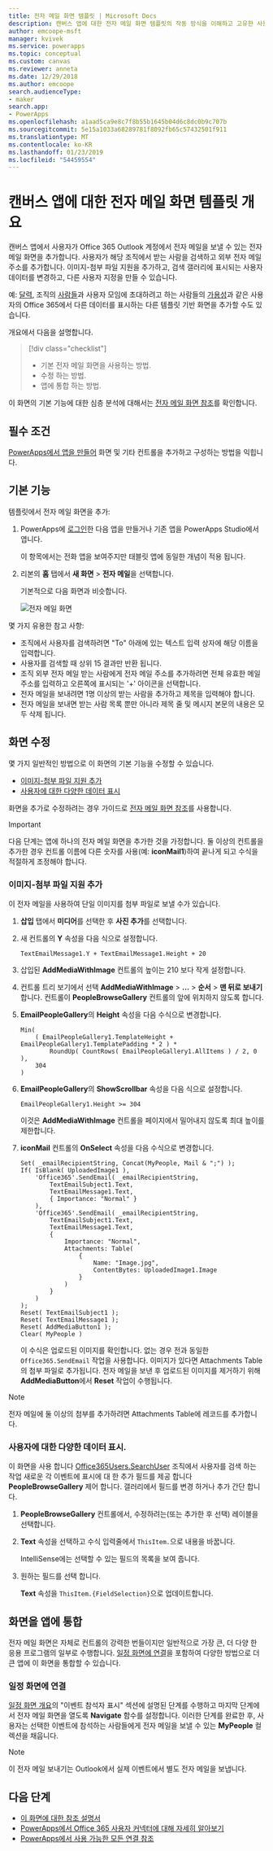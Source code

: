 ```yaml
---
title: 전자 메일 화면 템플릿 | Microsoft Docs
description: 캔버스 앱에 대한 전자 메일 화면 템플릿의 작동 방식을 이해하고 고유한 사용 사례에 대한 화면 확장
author: emcoope-msft
manager: kvivek
ms.service: powerapps
ms.topic: conceptual
ms.custom: canvas
ms.reviewer: anneta
ms.date: 12/29/2018
ms.author: emcoope
search.audienceType:
- maker
search.app:
- PowerApps
ms.openlocfilehash: a1aad5ca9e8c7f8b55b1645b04d6c8dc0b9c707b
ms.sourcegitcommit: 5e15a1033a68289781f8092fb65c57432501f911
ms.translationtype: MT
ms.contentlocale: ko-KR
ms.lasthandoff: 01/23/2019
ms.locfileid: "54459554"
---
```

# <a name="overview-of-the-email-screen-template-for-canvas-apps"></a>캔버스 앱에 대한 전자 메일 화면 템플릿 개요

캔버스 앱에서 사용자가 Office 365 Outlook 계정에서 전자 메일을 보낼 수 있는 전자 메일 화면을 추가합니다. 사용자가 해당 조직에서 받는 사람을 검색하고 외부 전자 메일 주소를 추가합니다. 이미지-첨부 파일 지원을 추가하고, 검색 갤러리에 표시되는 사용자 데이터를 변경하고, 다른 사용자 지정을 만들 수 있습니다.

예: [달력](calendar-screen-overview.md), 조직의 [사람들](people-screen-overview.md)과 사용자 모임에 초대하려고 하는 사람들의 [가용성](meeting-screen-overview.md)과 같은 사용자의 Office 365에서 다른 데이터를 표시하는 다른 템플릿 기반 화면을 추가할 수도 있습니다.

개요에서 다음을 설명합니다.
> [!div class="checklist"]
> * 기본 전자 메일 화면을 사용하는 방법.
> * 수정 하는 방법.
> * 앱에 통합 하는 방법.

이 화면의 기본 기능에 대한 심층 분석에 대해서는 [전자 메일 화면 참조](email-screen-reference.md)를 확인합니다.

## <a name="prerequisite"></a>필수 조건

[PowerApps에서 앱을 만들어](../data-platform-create-app-scratch.md) 화면 및 기타 컨트롤을 추가하고 구성하는 방법을 익힙니다.

## <a name="default-functionality"></a>기본 기능

템플릿에서 전자 메일 화면을 추가:

1. PowerApps에 [로그인](http://web.powerapps.com?utm_source=padocs&utm_medium=linkinadoc&utm_campaign=referralsfromdoc)한 다음 앱을 만들거나 기존 앱을 PowerApps Studio에서 엽니다.

    이 항목에서는 전화 앱을 보여주지만 태블릿 앱에 동일한 개념이 적용 됩니다.

1. 리본의 **홈** 탭에서 **새 화면** > **전자 메일**을 선택합니다.

    기본적으로 다음 화면과 비슷합니다.

    ![전자 메일 화면](media/email-screen/email-screen-full.png)

몇 가지 유용한 참고 사항:

* 조직에서 사용자를 검색하려면 "To" 아래에 있는 텍스트 입력 상자에 해당 이름을 입력합니다.
* 사용자를 검색할 때 상위 15 결과만 반환 됩니다.
* 조직 외부 전자 메일 받는 사람에게 전자 메일 주소를 추가하려면 전체 유효한 메일 주소를 입력하고 오른쪽에 표시되는 '+' 아이콘을 선택합니다.
* 전자 메일을 보내려면 1명 이상의 받는 사람을 추가하고 제목을 입력해야 합니다.
* 전자 메일을 보내면 받는 사람 목록 뿐만 아니라 제목 줄 및 메시지 본문의 내용은 모두 삭제 됩니다.

## <a name="modify-the-screen"></a>화면 수정

몇 가지 일반적인 방법으로 이 화면의 기본 기능을 수정할 수 있습니다.

* [이미지-첨부 파일 지원 추가](email-screen-overview.md#add-image-attachment-support)
* [사용자에 대한 다양한 데이터 표시](email-screen-overview.md#show-different-data-for-people)

화면을 추가로 수정하려는 경우 가이드로 [전자 메일 화면 참조](./email-screen-reference.md)를 사용합니다.

> [!IMPORTANT]
> 다음 단계는 앱에 하나의 전자 메일 화면을 추가한 것을 가정합니다. 둘 이상의 컨트롤을 추가한 경우 컨트롤 이름에 다른 숫자를 사용(예: **iconMail1**)하여 끝나게 되고 수식을 적절하게 조정해야 합니다.

### <a name="add-image-attachment-support"></a>이미지-첨부 파일 지원 추가

이 전자 메일을 사용하여 단일 이미지를 첨부 파일로 보낼 수가 있습니다.

1. **삽입** 탭에서 **미디어**를 선택한 후 **사진 추가**를 선택합니다.
1. 새 컨트롤의 **Y** 속성을 다음 식으로 설정합니다.

    `TextEmailMessage1.Y + TextEmailMessage1.Height + 20`
    
1. 삽입된 **AddMediaWithImage** 컨트롤의 높이는 210 보다 작게 설정합니다.
1. 컨트롤 트리 보기에서 선택 **AddMediaWithImage** > **...**   >  **순서** > **맨 뒤로 보내기**합니다.
   컨트롤이 **PeopleBrowseGallery** 컨트롤의 앞에 위치하지 않도록 합니다.
1. **EmailPeopleGallery**의 **Height** 속성을 다음 수식으로 변경합니다.

    ```powerapps-dot
    Min( 
        ( EmailPeopleGallery1.TemplateHeight + EmailPeopleGallery1.TemplatePadding * 2 ) *
            RoundUp( CountRows( EmailPeopleGallery1.AllItems ) / 2, 0 ), 
        304
    )
    ```

1. **EmailPeopleGallery**의 **ShowScrollbar** 속성을 다음 식으로 설정합니다.

    ```EmailPeopleGallery1.Height >= 304```
    
    이것은 **AddMediaWithImage** 컨트롤을 페이지에서 밀어내지 않도록 최대 높이를 제한합니다.
    
1. **iconMail** 컨트롤의 **OnSelect** 속성을 다음 수식으로 변경합니다.

    ```powerapps-dot
    Set( _emailRecipientString, Concat(MyPeople, Mail & ";") );
    If( IsBlank( UploadedImage1 ),
        'Office365'.SendEmail( _emailRecipientString, 
            TextEmailSubject1.Text, 
            TextEmailMessage1.Text, 
            { Importance: "Normal" }
        ),
        'Office365'.SendEmail( _emailRecipientString, 
            TextEmailSubject1.Text, 
            TextEmailMessage1.Text, 
            {
                Importance: "Normal",
                Attachments: Table(
                    {
                        Name: "Image.jpg", 
                        ContentBytes: UploadedImage1.Image
                    }
                )
            }
        )
    );
    Reset( TextEmailSubject1 );
    Reset( TextEmailMessage1 );
    Reset( AddMediaButton1 );
    Clear( MyPeople )
    ```
    
    이 수식은 업로드된 이미지를 확인합니다. 없는 경우 전과 동일한 `Office365.SendEmail` 작업을 사용합니다. 이미지가 있다면 Attachments Table의 첨부 파일로 추가됩니다.
    전자 메일을 보낸 후 업로드된 이미지를 제거하기 위해 **AddMediaButton**에서 **Reset** 작업이 수행됩니다.
> [!NOTE]
> 전자 메일에 둘 이상의 첨부를 추가하려면 Attachments Table에 레코드를 추가합니다.

### <a name="show-different-data-for-people"></a>사용자에 대한 다양한 데이터 표시.

이 화면을 사용 합니다 [Office365Users.SearchUser](https://docs.microsoft.com/connectors/office365users/#searchuser) 조직에서 사용자를 검색 하는 작업 새로운 각 이벤트에 표시에 대 한 추가 필드를 제공 합니다 **PeopleBrowseGallery** 제어 합니다. 갤러리에서 필드를 변경 하거나 추가 간단 합니다.

1. **PeopleBrowseGallery** 컨트롤에서, 수정하려는(또는 추가한 후 선택) 레이블을 선택합니다.

1. **Text** 속성을 선택하고 수식 입력줄에서 `ThisItem.`으로 내용을 바꿉니다.

    IntelliSense에는 선택할 수 있는 필드의 목록을 보여 줍니다.

1. 원하는 필드를 선택 합니다.

    **Text** 속성을 `ThisItem.{FieldSelection}`으로 업데이트합니다.

## <a name="integrate-the-screen-into-an-app"></a>화면을 앱에 통합

전자 메일 화면은 자체로 컨트롤의 강력한 번들이지만 일반적으로 가장 큰, 더 다양 한 응용 프로그램의 일부로 수행합니다. [일정 화면에 연결](email-screen-overview.md#linking-to-the-calendar-screen)을 포함하여 다양한 방법으로 더 큰 앱에 이 화면을 통합할 수 있습니다.

### <a name="linking-to-the-calendar-screen"></a>일정 화면에 연결

[일정 화면 개요](./calendar-screen-overview.md#show-event-attendees)의 "이벤트 참석자 표시" 섹션에 설명된 단계를 수행하고 마지막 단계에서 전자 메일 화면을 열도록 **Navigate** 함수를 설정합니다. 이러한 단계를 완료한 후, 사용자는 선택한 이벤트에 참석하는 사람들에게 전자 메일을 보낼 수 있는 **MyPeople** 컬렉션을 채웁니다.

> [!NOTE]
> 이 전자 메일 보내기는 Outlook에서 실제 이벤트에서 별도 전자 메일을 보냅니다.

## <a name="next-steps"></a>다음 단계

* [이 화면에 대한 참조 설명서](./email-screen-reference.md)
* [PowerApps에서 Office 365 사용자 커넥터에 대해 자세히 알아보기](../connections/connection-office365-users.md)
* [PowerApps에서 사용 가능한 모든 연결 참조](../connections-list.md)